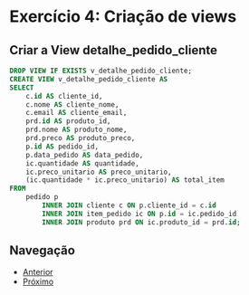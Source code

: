 # Exercício 4: Criação de views

## Criar a View detalhe_pedido_cliente
```sql
DROP VIEW IF EXISTS v_detalhe_pedido_cliente;
CREATE VIEW v_detalhe_pedido_cliente AS
SELECT
    c.id AS cliente_id,
    c.nome AS cliente_nome,
    c.email AS cliente_email,
    prd.id AS produto_id,
    prd.nome AS produto_nome,
    prd.preco AS produto_preco,
    p.id AS pedido_id,
    p.data_pedido AS data_pedido,
    ic.quantidade AS quantidade,
    ic.preco_unitario AS preco_unitario,
    (ic.quantidade * ic.preco_unitario) AS total_item
FROM
    pedido p
        INNER JOIN cliente c ON p.cliente_id = c.id
        INNER JOIN item_pedido ic ON p.id = ic.pedido_id
        INNER JOIN produto prd ON ic.produto_id = prd.id;
```

## Navegação
- [Anterior](05-exercicios-alterando-tabelas.md)
- [Próximo](07-select-tipos-de-joins.md)
